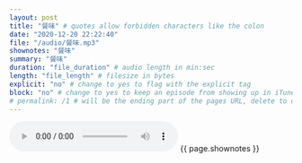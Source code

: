 ```yaml
---
layout: post
title: "餐味" # quotes allow forbidden characters like the colon
date: "2020-12-20 22:22:40"
file: "/audio/餐味.mp3"
shownotes: "餐味"
summary: "餐味"
duration: "file_duration" # audio length in min:sec
length: "file_length" # filesize in bytes
explicit: "no" # change to yes to flag with the explicit tag
block: "no" # change to yes to keep an episode from showing up in iTunes
# permalink: /1 # will be the ending part of the pages URL, delete to default to the title
---
```


<audio controls>
<source src="{{site.url}}{{site.baseurl}}{{ page.file }}" type="audio/x-mp3">
Your browser does not support the audio element.
</audio>
{{ page.shownotes }}
